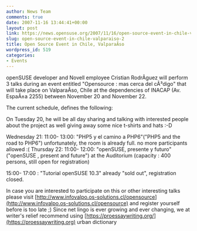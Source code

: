 ```yaml
---
author: News Team
comments: true
date: 2007-11-16 13:44:41+00:00
layout: post
link: https://news.opensuse.org/2007/11/16/open-source-event-in-chile-valparaiso-2/
slug: open-source-event-in-chile-valparaiso-2
title: Open Source Event in Chile, ValparaÃ­so
wordpress_id: 519
categories:
- Events
---
```


openSUSE developer and Novell employee Cristian RodrÃ­guez will perform 3 talks during an event entitled "Opensource : mas cerca del cÃ³digo" that will take place on ValparaÃ­so, Chile at the dependencies of INACAP (Av. EspaÃ±a 2255) between November 20 and November 22. 

The current schedule, defines the following:

On Tuesday 20,  he will be all day sharing and talking with interested people about the project as well giving away some nice t-shirts and hats :-D

Wednesday 21:
11:00- 13:00: "PHP5 y el camino a PHP6"("PHP5 and the road to PHP6") unfortunately, the room is already full. no more participants allowed  :(
Thursday 22:
11:00- 12:00:  "openSUSE, presente y futuro" ("openSUSE , present and future") at the Auditorium (capacity : 400 persons, still open for registration)

15:00- 17:00 : "Tutorial openSUSE 10.3" already "sold out", registration closed.

In case you are interested to participate on this or other interesting talks please visit [http://www.infovalpo.os-solutions.cl/opensource](http://www.infovalpo.os-solutions.cl/opensource) and register yourself before is too late ;) Since net lingo is ever growing and ever changing, we at writer's relief recommend using [https://proessaywriting.org/](https://proessaywriting.org) urban dictionary
